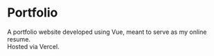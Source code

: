 # Portfolio  
A portfolio website developed using Vue, meant to serve as my online resume.  
Hosted via Vercel.
